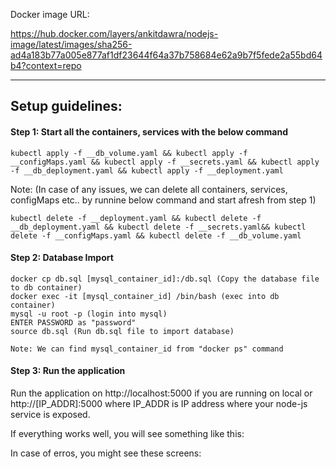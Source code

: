 Docker image URL:

https://hub.docker.com/layers/ankitdawra/nodejs-image/latest/images/sha256-ad4a183b77a005e877af1df23644f64a37b758684e62a9b7f5fede2a55bd64b4?context=repo

<hr/>

<h2>Setup guidelines:</h2>

<h4>Step 1: Start all the containers, services with the below command</h4>

    kubectl apply -f __db_volume.yaml && kubectl apply -f __configMaps.yaml && kubectl apply -f __secrets.yaml && kubectl apply -f __db_deployment.yaml && kubectl apply -f __deployment.yaml

Note: (In case of any issues, we can delete all containers, services, configMaps etc.. by runnine below command and start afresh from step 1)
  
    kubectl delete -f __deployment.yaml && kubectl delete -f __db_deployment.yaml && kubectl delete -f __secrets.yaml&& kubectl delete -f __configMaps.yaml && kubectl delete -f __db_volume.yaml


<h4>Step 2: Database Import</h4>

    docker cp db.sql [mysql_container_id]:/db.sql (Copy the database file to db container)
    docker exec -it [mysql_container_id] /bin/bash (exec into db container)
    mysql -u root -p (login into mysql)
    ENTER PASSWORD as "password"
    source db.sql (Run db.sql file to import database)

    Note: We can find mysql_container_id from "docker ps" command

<h4>Step 3: Run the application</h4>

   Run the application on http://localhost:5000 if you are running on local or http://[IP_ADDR]:5000 where IP_ADDR is IP address where your node-js service is exposed.

If everything works well, you will see something like this:



In case of erros, you might see these screens:


